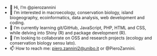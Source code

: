 - 👋 Hi, I’m @pierozannini
- 👀 I’m interested in macroecology, conservation biology, island biogeography, ecoinformatics, data analysis, web development and coding.
- 🌱 I’m currently learning git/GitHub, JavaScript, PHP, HTML and CSS, while delving into Shiny (R) and package development (R).
- 💞️ I’m looking to collaborate on OSS and research projects (ecology and conservation biology sensu lato).
- 📫 How to reach me: piero.zannini2@unibo.it or @PieroZannini.

<!---
pierozannini/pierozannini is a ✨ special ✨ repository because its `README.md` (this file) appears on your GitHub profile.
You can click the Preview link to take a look at your changes.
--->
